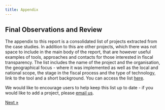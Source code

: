```yaml
---
title: Appendix
---
```



## Final Observations and Review

The appendix to this report is a consolidated list of projects extracted from the case studies. In addition to this are  other projects, which there was not space to include in the main body of the report, that are however useful examples of tools, approaches and contacts for those interested in fiscal transparency. The list includes the name of the project and the organisation, the geographical focus - where it was implemented as well as the local and national scope, the stage in the fiscal process and the type of technology, link to the tool and a short background. You can access the list [here](http://bit.ly/TTAPF-projects).

We would like to encourage users to help keep this list up to date - if you would like to add a project, please [email us](mailto:gift-report@okfn.org). 

<div class="pull-right"><a class="btn btn-default btn-mini" href="bibliography.html">Next &raquo;</a></div>
